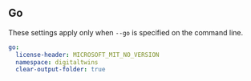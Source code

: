 ## Go

These settings apply only when `--go` is specified on the command line.

```yaml $(go)
go:
  license-header: MICROSOFT_MIT_NO_VERSION
  namespace: digitaltwins
  clear-output-folder: true
```
